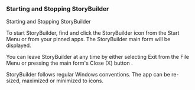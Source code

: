### Starting and Stopping StoryBuilder ###
Starting and Stopping StoryBuilder <br/>

To start StoryBuilder, find and click the StoryBuilder icon from the Start Menu or from your pinned apps. The StoryBuilder main form will be displayed. <br/>

You can leave StoryBuilder at any time by either selecting Exit from the File Menu or pressing the main form's Close (X) button .  <br/>

StoryBuilder follows regular Windows conventions.  The app can be re-sized, maximized or minimized to icons.   <br/>

